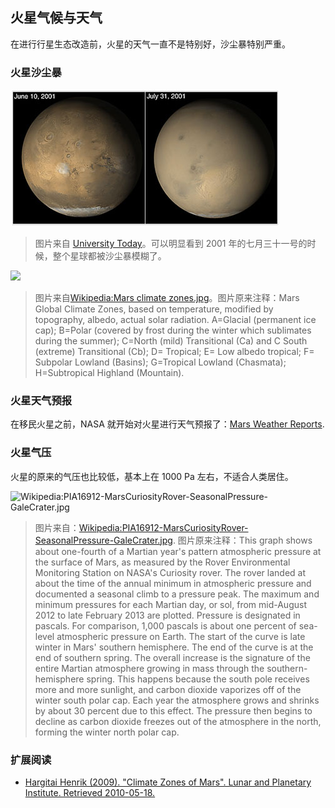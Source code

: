 ## 火星气候与天气



在进行行星生态改造前，火星的天气一直不是特别好，沙尘暴特别严重。


### 火星沙尘暴




![](resources/duststorms.jpg)

> 图片来自 [University Today](http://www.universetoday.com/14892/mars-dust-storms/)。可以明显看到 2001 年的七月三十一号的时候，整个星球都被沙尘暴模糊了。

![](https://upload.wikimedia.org/wikipedia/en/d/da/Mars_climate_zones.jpg)


> 图片来自[Wikipedia:Mars climate zones.jpg](https://en.wikipedia.org/wiki/File:Mars_climate_zones.jpg)。图片原来注释：Mars Global Climate Zones, based on temperature, modified by topography, albedo, actual solar radiation. A=Glacial (permanent ice cap); B=Polar (covered by frost during the winter which sublimates during the summer); C=North (mild) Transitional (Ca) and C South (extreme) Transitional (Cb); D= Tropical; E= Low albedo tropical; F= Subpolar Lowland (Basins); G=Tropical Lowland (Chasmata); H=Subtropical Highland (Mountain).



### 火星天气预报

在移民火星之前，NASA 就开始对火星进行天气预报了：[Mars Weather Reports](http://www.msss.com/msss_images/subject/weather_reports.html).


### 火星气压


火星的原来的气压也比较低，基本上在 1000 Pa 左右，不适合人类居住。

![Wikipedia:PIA16912-MarsCuriosityRover-SeasonalPressure-GaleCrater.jpg](https://upload.wikimedia.org/wikipedia/commons/8/82/PIA16912-MarsCuriosityRover-SeasonalPressure-GaleCrater.jpg)

> 图片来自：[Wikipedia:PIA16912-MarsCuriosityRover-SeasonalPressure-GaleCrater.jpg](https://en.wikipedia.org/wiki/File:PIA16912-MarsCuriosityRover-SeasonalPressure-GaleCrater.jpg). 图片原来注释：This graph shows about one-fourth of a Martian year's pattern atmospheric pressure at the surface of Mars, as measured by the Rover Environmental Monitoring Station on NASA's Curiosity rover. The rover landed at about the time of the annual minimum in atmospheric pressure and documented a seasonal climb to a pressure peak. The maximum and minimum pressures for each Martian day, or sol, from mid-August 2012 to late February 2013 are plotted. Pressure is designated in pascals. For comparison, 1,000 pascals is about one percent of sea-level atmospheric pressure on Earth. 
The start of the curve is late winter in Mars' southern hemisphere. The end of the curve is at the end of southern spring. The overall increase is the signature of the entire Martian atmosphere growing in mass through the southern-hemisphere spring. This happens because the south pole receives more and more sunlight, and carbon dioxide vaporizes off of the winter south polar cap. Each year the atmosphere grows and shrinks by about 30 percent due to this effect. The pressure then begins to decline as carbon dioxide freezes out of the atmosphere in the north, forming the winter north polar cap.




### 扩展阅读

* [Hargitai Henrik (2009). "Climate Zones of Mars". Lunar and Planetary Institute. Retrieved 2010-05-18.](http://www.lpi.usra.edu/meetings/lpsc2010/pdf/1199.pdf)
